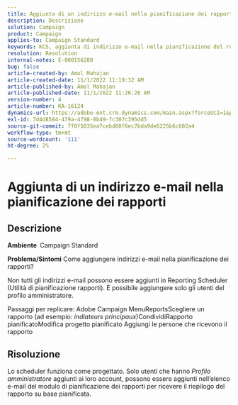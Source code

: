```yaml
---
title: Aggiunta di un indirizzo e-mail nella pianificazione dei rapporti
description: Descrizione
solution: Campaign
product: Campaign
applies-to: Campaign Standard
keywords: KCS, aggiunta di indirizzo e-mail nella pianificazione del reporting
resolution: Resolution
internal-notes: E-000156280
bug: false
article-created-by: Amol Mahajan
article-created-date: 11/1/2022 11:19:32 AM
article-published-by: Amol Mahajan
article-published-date: 11/1/2022 11:26:26 AM
version-number: 4
article-number: KA-16124
dynamics-url: https://adobe-ent.crm.dynamics.com/main.aspx?forceUCI=1&pagetype=entityrecord&etn=knowledgearticle&id=3863ba0a-d759-ed11-9561-6045bd006f95
exl-id: 7d4d8584-479a-4f98-8b49-fc307c395dd5
source-git-commit: 7f0f5035ea7cebd60f6ec7bda9de6225b6c602a4
workflow-type: tm+mt
source-wordcount: '111'
ht-degree: 2%

---
```


# Aggiunta di un indirizzo e-mail nella pianificazione dei rapporti

## Descrizione

<b>Ambiente </b>
Campaign Standard


<b>Problema/Sintomi</b>
Come aggiungere indirizzi e-mail nella pianificazione dei rapporti?

Non tutti gli indirizzi e-mail possono essere aggiunti in Reporting Scheduler (Utilità di pianificazione rapporti). È possibile aggiungere solo gli utenti del profilo amministratore.

Passaggi per replicare: Adobe Campaign MenuReportsScegliere un rapporto (ad esempio: *indiateurs principaux*)CondividiRapporto pianificatoModifica progetto pianificato Aggiungi le persone che ricevono il rapporto


## Risoluzione


Lo scheduler funziona come progettato. Solo utenti che hanno *Profilo amministratore* aggiunti ai loro account, possono essere aggiunti nell’elenco e-mail del modulo di pianificazione dei rapporti per ricevere il riepilogo del rapporto su base pianificata.

